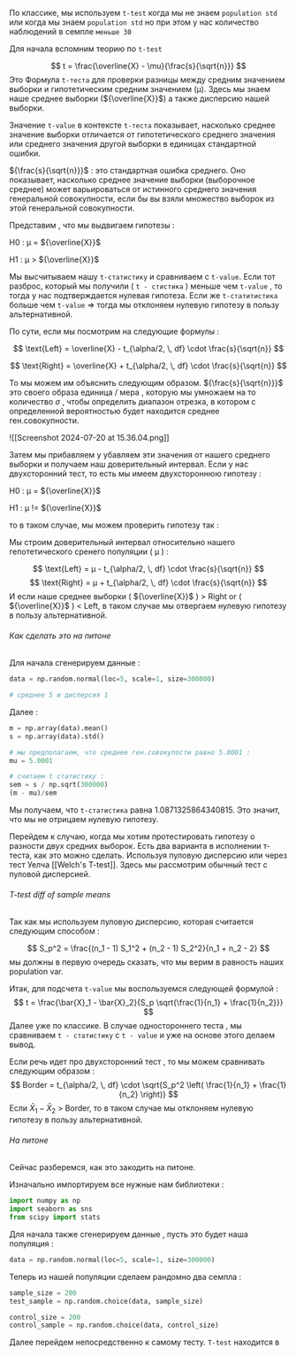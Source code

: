 По классике, мы используем `t-test` когда мы не знаем `population std` или когда мы знаем `population std` но при этом у нас количество наблюдений в семпле `меньше 30`

Для начала вспомним теорию по `t-test`

$$
t = \frac{\overline{X} - \mu}{\frac{s}{\sqrt{n}}}
$$
Это Формула `t-теста` для проверки разницы между средним значением выборки и гипотетическим средним значением (μ). Здесь мы знаем наше среднее выборки (${\overline{X}}$) а также дисперсию нашей выборки. 

Значение `t-value` в контексте `t-теста` показывает, насколько среднее значение выборки отличается от гипотетического среднего значения или среднего значения другой выборки в единицах стандартной ошибки. 

${\frac{s}{\sqrt{n}}}$   :   это стандартная ошибка среднего. Оно показывает, насколько среднее значение выборки (выборочное среднее) может варьироваться от истинного среднего значения генеральной совокупности, если бы вы взяли множество выборок из этой генеральной совокупности.

Представим , что мы выдвигаем гипотезы : 

H0​ : μ = ${\overline{X}}$

H1 :  μ > ${\overline{X}}$

Мы высчитываем нашу `t-статистику` и сравниваем с `t-value`. Если тот разброс, который мы получили ( `t - стистика` ) меньше чем `t-value` , то тогда у нас подтверждается нулевая гипотеза. Если же `t-статитистика` больше чем `t-value` => тогда мы отклоняем нулевую гипотезу в пользу альтернативной. 

По сути, если мы посмотрим на следующие формулы : 


$$
\text{Left} = \overline{X} - t_{\alpha/2, \, df} \cdot \frac{s}{\sqrt{n}} 
$$

$$
\text{Right} = \overline{X} + t_{\alpha/2, \, df} \cdot \frac{s}{\sqrt{n}} 
$$

То мы можем им объяснить следующим образом. ${\frac{s}{\sqrt{n}}}$  это своего образа единица / мера ,  которую мы умножаем на то количество  $\sigma$  , чтобы определить диапазон отрезка, в котором с определенной вероятностью будет находится среднее ген.совокупности. 

![[Screenshot 2024-07-20 at 15.36.04.png]]

Затем мы прибавляем у убавляем эти значения от нашего среднего выборки и получаем наш доверительный интервал. Если у нас двухсторонний тест, то есть мы имеем двухстороннюю гипотезу : 

H0​ : μ = ${\overline{X}}$

H1 :  μ != ${\overline{X}}$

то в таком случае, мы можем проверить гипотезу так : 

Мы строим доверительный интервал относительно нашего гепотетического сренего популяции ( μ ) : 

$$
\text{Left} = μ  - t_{\alpha/2, \, df} \cdot \frac{s}{\sqrt{n}} 
$$
$$
\text{Right} = μ  + t_{\alpha/2, \, df} \cdot \frac{s}{\sqrt{n}} 
$$
И если наше среднее выборки ( ${\overline{X}}$ ) > Right or ( ${\overline{X}}$ ) < Left, в таком случае мы отвергаем нулевую гипотезу в пользу альтернативной. 

<h6>Как сделать это на питоне</h6>
Для начала сгенерируем данные : 

```python 
data = np.random.normal(loc=5, scale=1, size=300000) 

# среднее 5 и дисперсия 1
```

Далее : 

```python 
m = np.array(data).mean()
s = np.array(data).std()

# мы предполагаем, что среднее ген.совокупости равно 5.0001 : 
mu = 5.0001

# считаем t статистику : 
sem = s / np.sqrt(300000)
(m - mu)/sem
```

Мы получаем, что `t-статистика` равна 1.0871325864340815. Это значит, что мы не отрицаем нулевую гипотезу. 

Перейдем к случаю, когда мы хотим протестировать гипотезу о разности двух средних выборок. Есть два варианта в исполнении т-теста, как это можно сделать. Используя пуловую дисперсию или через тест Уелча [[Welch's T-test]]. Здесь мы рассмотрим обычный тест с пуловой дисперсией. 

<h6>T-test diff of sample means </h6>
Так как мы используем пуловую дисперсию, которая считается следующим способом : 

$$
S_p^2 = \frac{(n_1 - 1) S_1^2 + (n_2 - 1) S_2^2}{n_1 + n_2 - 2}
$$
мы должны в первую очередь сказать, что мы верим в равность наших population var. 

Итак, для подсчета `t-value` мы воспользуемся следующей формулой : 
$$
t = \frac{\bar{X}_1 - \bar{X}_2}{S_p \sqrt{\frac{1}{n_1} + \frac{1}{n_2}}}
$$
Далее уже по классике. В случае одностороннего теста , мы сравниваем `t - статистику` с `t - value` и уже на основе этого делаем вывод. 

Если речь идет про двухсторонний тест , то мы можем сравнивать следующим образом : 
$$
Border  =   t_{\alpha/2, \, df} \cdot \sqrt{S_p^2 \left( \frac{1}{n_1} + \frac{1}{n_2} \right)}
$$
Если ${\bar{X}_1 - \bar{X}_2}$ > Border, то в таком случае мы отклоняем нулевую гипотезу в пользу альтернативной. 

<h6>На питоне</h6>
Сейчас разберемся, как это закодить на питоне. 

Изначально импортируем все нужные нам библиотеки : 

```python
import numpy as np
import seaborn as sns
from scipy import stats
```

Для начала также сгенерируем данные , пусть это будет наша популяция : 

```python 
data = np.random.normal(loc=5, scale=1, size=300000) 
```

Теперь из нашей популяции сделаем рандомно два семпла : 

```python
sample_size = 200
test_sample = np.random.choice(data, sample_size)

control_size = 200
control_sample = np.random.choice(data, control_size)
```

Далее перейдем непосредственно к самому тесту. `T-test` находится в 
